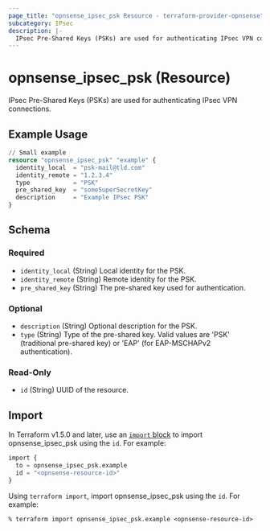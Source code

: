 ```yaml
---
page_title: "opnsense_ipsec_psk Resource - terraform-provider-opnsense"
subcategory: IPsec
description: |-
  IPsec Pre-Shared Keys (PSKs) are used for authenticating IPsec VPN connections.
---
```


# opnsense_ipsec_psk (Resource)

IPsec Pre-Shared Keys (PSKs) are used for authenticating IPsec VPN connections.

## Example Usage

```terraform
// Small example
resource "opnsense_ipsec_psk" "example" {
  identity_local  = "psk-mail@tld.com"
  identity_remote = "1.2.3.4"
  type            = "PSK"
  pre_shared_key  = "someSuperSecretKey"
  description     = "Example IPsec PSK"
}
```

<!-- schema generated by tfplugindocs -->
## Schema

### Required

- `identity_local` (String) Local identity for the PSK.
- `identity_remote` (String) Remote identity for the PSK.
- `pre_shared_key` (String) The pre-shared key used for authentication.

### Optional

- `description` (String) Optional description for the PSK.
- `type` (String) Type of the pre-shared key. Valid values are 'PSK' (traditional pre-shared key) or 'EAP' (for EAP-MSCHAPv2 authentication).

### Read-Only

- `id` (String) UUID of the resource.

## Import

In Terraform v1.5.0 and later, use an [`import` block](https://developer.hashicorp.com/terraform/language/import) to import opnsense_ipsec_psk using the `id`. For example:

```terraform
import {
  to = opnsense_ipsec_psk.example
  id = "<opnsense-resource-id>"
}
```

Using `terraform import`, import opnsense_ipsec_psk using the `id`. For example:

```console
% terraform import opnsense_ipsec_psk.example <opnsense-resource-id>
```